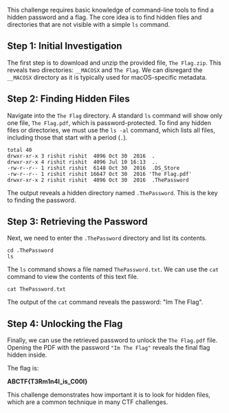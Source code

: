 This challenge requires basic knowledge of command-line tools to find a hidden password and a flag. The core idea is to find hidden files and directories that are not visible with a simple `ls` command.

## Step 1: Initial Investigation

The first step is to download and unzip the provided file, `The Flag.zip`. This reveals two directories: `__MACOSX` and `The Flag`. We can disregard the `__MACOSX` directory as it is typically used for macOS-specific metadata.

## Step 2: Finding Hidden Files

Navigate into the `The Flag` directory. A standard `ls` command will show only one file, `The Flag.pdf`, which is password-protected. To find any hidden files or directories, we must use the `ls -al` command, which lists all files, including those that start with a period (`.`).

```
total 40
drwxr-xr-x 3 rishit rishit  4096 Oct 30  2016  .
drwxr-xr-x 4 rishit rishit  4096 Jul 10 16:13  ..
-rw-r--r-- 1 rishit rishit  6148 Oct 30  2016  .DS_Store
-rw-r--r-- 1 rishit rishit 16647 Oct 30  2016 'The Flag.pdf'
drwxr-xr-x 2 rishit rishit  4096 Oct 30  2016  .ThePassword
```

The output reveals a hidden directory named `.ThePassword`. This is the key to finding the password.

## Step 3: Retrieving the Password

Next, we need to enter the `.ThePassword` directory and list its contents.

```
cd .ThePassword
ls
```

The `ls` command shows a file named `ThePassword.txt`. We can use the `cat` command to view the contents of this text file.

```
cat ThePassword.txt
```

The output of the `cat` command reveals the password: "Im The Flag".

## Step 4: Unlocking the Flag

Finally, we can use the retrieved password to unlock the `The Flag.pdf` file. Opening the PDF with the password `"Im The Flag"` reveals the final flag hidden inside.

The flag is:

**ABCTF{T3Rm1n4l_is_C00l}**

This challenge demonstrates how important it is to look for hidden files, which are a common technique in many CTF challenges.

